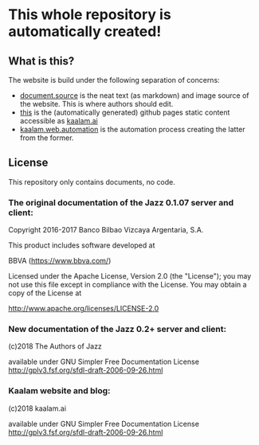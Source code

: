 # This whole repository is automatically created!


## What is this?

The website is build under the following separation of concerns:

  - [document.source](https://github.com/kaalam/document.source) is the neat text (as markdown) and image source of the website. This is where authors should edit.
  - [this](https://github.com/kaalam/kaalam.github.io) is the (automatically generated) github pages static content accessible as [kaalam.ai](https://kaalam.github.io/)
  - [kaalam.web.automation](https://github.com/kaalam/kaalam.web.automation) is the automation process creating the latter from the former.


## License

  This repository only contains documents, no code.

### The original documentation of the Jazz 0.1.07 server and client:

  Copyright 2016-2017 Banco Bilbao Vizcaya Argentaria, S.A.

This product includes software developed at

BBVA (https://www.bbva.com/)

Licensed under the Apache License, Version 2.0 (the "License"); you may not use this file except in compliance with the License. You may obtain a copy of the License at

http://www.apache.org/licenses/LICENSE-2.0
  

### New documentation of the Jazz 0.2+ server and client:

  (c)2018 The Authors of Jazz 
  
  available under GNU Simpler Free Documentation License http://gplv3.fsf.org/sfdl-draft-2006-09-26.html
	

### Kaalam website and blog:

  (c)2018 kaalam.ai
  
  available under GNU Simpler Free Documentation License http://gplv3.fsf.org/sfdl-draft-2006-09-26.html
